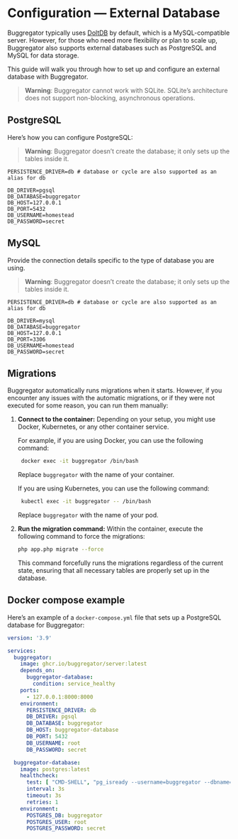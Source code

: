 # Configuration — External Database

Buggregator typically uses [DoltDB](https://github.com/dolthub/dolt) by default, which is a MySQL-compatible server.
However, for those who need more flexibility or plan to scale up, Buggregator also supports external databases such as
PostgreSQL and MySQL for data storage.

This guide will walk you through how to set up and configure an external database with Buggregator.

> **Warning**: Buggregator cannot work with SQLite. SQLite’s architecture does not support non-blocking, asynchronous
> operations.

## PostgreSQL

Here’s how you can configure PostgreSQL:

> **Warning**: Buggregator doesn’t create the database; it only sets up the tables inside it.

```dotenv
PERSISTENCE_DRIVER=db # database or cycle are also supported as an alias for db

DB_DRIVER=pgsql
DB_DATABASE=buggregator
DB_HOST=127.0.0.1
DB_PORT=5432
DB_USERNAME=homestead
DB_PASSWORD=secret
```

## MySQL

Provide the connection details specific to the type of database you are using.

> **Warning**: Buggregator doesn’t create the database; it only sets up the tables inside it.

```dotenv
PERSISTENCE_DRIVER=db # database or cycle are also supported as an alias for db

DB_DRIVER=mysql
DB_DATABASE=buggregator
DB_HOST=127.0.0.1
DB_PORT=3306
DB_USERNAME=homestead
DB_PASSWORD=secret
```

## Migrations

Buggregator automatically runs migrations when it starts. However, if you encounter any issues with the automatic
migrations, or if they were not executed for some reason, you can run them manually:

1. **Connect to the container:**
   Depending on your setup, you might use Docker, Kubernetes, or any other container service.

   For example, if you are using Docker, you can use the following command:

   ```bash
    docker exec -it buggregator /bin/bash
   ```

   Replace `buggregator` with the name of your container.

   If you are using Kubernetes, you can use the following command:

   ```bash
    kubectl exec -it buggregator -- /bin/bash
    ```

   Replace `buggregator` with the name of your pod.


2. **Run the migration command:**
   Within the container, execute the following command to force the migrations:

   ```bash
   php app.php migrate --force
   ```

   This command forcefully runs the migrations regardless of the current state, ensuring that all necessary tables are
   properly set up in the database.

## Docker compose example

Here’s an example of a `docker-compose.yml` file that sets up a PostgreSQL database for Buggregator:

```yaml
version: '3.9'

services:
  buggregator:
    image: ghcr.io/buggregator/server:latest
    depends_on:
      buggregator-database:
        condition: service_healthy
    ports:
      - 127.0.0.1:8000:8000
    environment:
      PERSISTENCE_DRIVER: db
      DB_DRIVER: pgsql
      DB_DATABASE: buggregator
      DB_HOST: buggregator-database
      DB_PORT: 5432
      DB_USERNAME: root
      DB_PASSWORD: secret

  buggregator-database:
    image: postgres:latest
    healthcheck:
      test: [ "CMD-SHELL", "pg_isready --username=buggregator --dbname=buggregator" ]
      interval: 3s
      timeout: 3s
      retries: 1
    environment:
      POSTGRES_DB: buggregator
      POSTGRES_USER: root
      POSTGRES_PASSWORD: secret
```